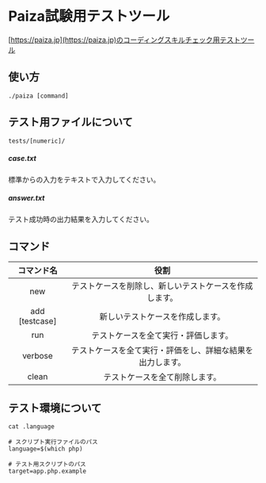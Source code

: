 # Paiza試験用テストツール
[https://paiza.jp](https://paiza.jp)のコーディングスキルチェック用テストツール

## 使い方

```
./paiza [command]
```

## テスト用ファイルについて
```tests/[numeric]/ ```

##### case.txt
標準からの入力をテキストで入力してください。

##### answer.txt
テスト成功時の出力結果を入力してください。

## コマンド
コマンド名 | 役割
:-:|:-:
new | テストケースを削除し、新しいテストケースを作成します。
add [testcase] | 新しいテストケースを作成します。
run | テストケースを全て実行・評価します。
verbose | テストケースを全て実行・評価をし、詳細な結果を出力します。
clean | テストケースを全て削除します。

## テスト環境について
```
cat .language

# スクリプト実行ファイルのパス
language=$(which php)

# テスト用スクリプトのパス
target=app.php.example
```
